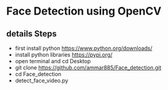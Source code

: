 # Face Detection using OpenCV
## details Steps 

- first install python https://www.python.org/downloads/
- install python libraries https://pypi.org/
- open terminal and cd Desktop 
- git clone  https://github.com/ammar885/Face_detection.git
- cd Face_detection
- detect_face_video.py
